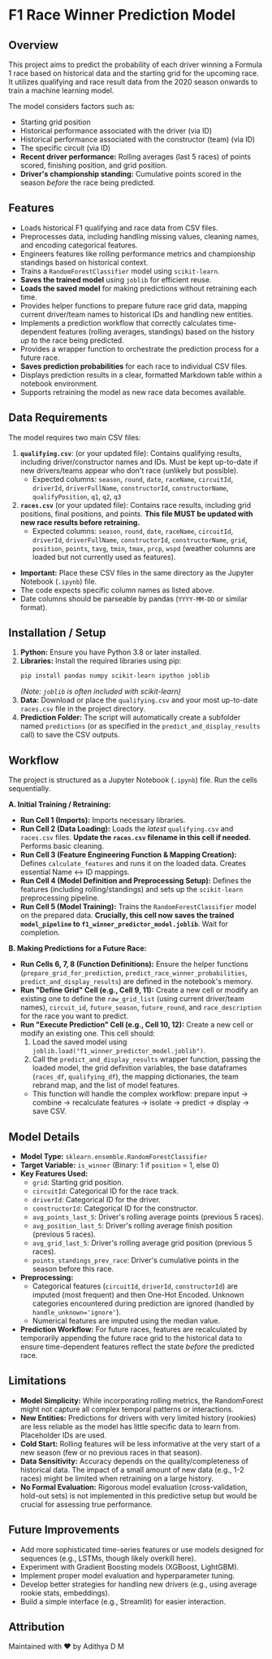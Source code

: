 # F1 Race Winner Prediction Model

## Overview

This project aims to predict the probability of each driver winning a Formula 1 race based on historical data and the starting grid for the upcoming race. It utilizes qualifying and race result data from the 2020 season onwards to train a machine learning model.

The model considers factors such as:
*   Starting grid position
*   Historical performance associated with the driver (via ID)
*   Historical performance associated with the constructor (team) (via ID)
*   The specific circuit (via ID)
*   **Recent driver performance:** Rolling averages (last 5 races) of points scored, finishing position, and grid position.
*   **Driver's championship standing:** Cumulative points scored in the season *before* the race being predicted.

## Features

*   Loads historical F1 qualifying and race data from CSV files.
*   Preprocesses data, including handling missing values, cleaning names, and encoding categorical features.
*   Engineers features like rolling performance metrics and championship standings based on historical context.
*   Trains a `RandomForestClassifier` model using `scikit-learn`.
*   **Saves the trained model** using `joblib` for efficient reuse.
*   **Loads the saved model** for making predictions without retraining each time.
*   Provides helper functions to prepare future race grid data, mapping current driver/team names to historical IDs and handling new entities.
*   Implements a prediction workflow that correctly calculates time-dependent features (rolling averages, standings) based on the history *up to* the race being predicted.
*   Provides a wrapper function to orchestrate the prediction process for a future race.
*   **Saves prediction probabilities** for each race to individual CSV files.
*   Displays prediction results in a clear, formatted Markdown table within a notebook environment.
*   Supports retraining the model as new race data becomes available.

## Data Requirements

The model requires two main CSV files:

1.  **`qualifying.csv`**: (or your updated file): Contains qualifying results, including driver/constructor names and IDs. Must be kept up-to-date if new drivers/teams appear who don't race (unlikely but possible).
    *   Expected columns: `season`, `round`, `date`, `raceName`, `circuitId`, `driverId`, `driverFullName`, `constructorId`, `constructorName`, `qualifyPosition`, `q1`, `q2`, `q3`
2.  **`races.csv`** (or your updated file): Contains race results, including grid positions, final positions, and points. **This file MUST be updated with new race results before retraining.**
    *   Expected columns: `season`, `round`, `date`, `raceName`, `circuitId`, `driverId`, `driverFullName`, `constructorId`, `constructorName`, `grid`, `position`, `points`, `tavg`, `tmin`, `tmax`, `prcp`, `wspd` (weather columns are loaded but not currently used as features).

*   **Important:** Place these CSV files in the same directory as the Jupyter Notebook (`.ipynb`) file.
*   The code expects specific column names as listed above.
*   Date columns should be parseable by pandas (`YYYY-MM-DD` or similar format).

## Installation / Setup

1.  **Python:** Ensure you have Python 3.8 or later installed.
2.  **Libraries:** Install the required libraries using pip:
    ```bash
    pip install pandas numpy scikit-learn ipython joblib
    ```
    *(Note: `joblib` is often included with scikit-learn)*
3.  **Data:** Download or place the `qualifying.csv` and your most up-to-date `races.csv` file in the project directory.
4.  **Prediction Folder:** The script will automatically create a subfolder named `predictions` (or as specified in the `predict_and_display_results` call) to save the CSV outputs.

## Workflow

The project is structured as a Jupyter Notebook (`.ipynb`) file. Run the cells sequentially.

**A. Initial Training / Retraining:**

*   **Run Cell 1 (Imports):** Imports necessary libraries.
*   **Run Cell 2 (Data Loading):** Loads the *latest* `qualifying.csv` and `races.csv` files. **Update the `races.csv` filename in this cell if needed.** Performs basic cleaning.
*   **Run Cell 3 (Feature Engineering Function & Mapping Creation):** Defines `calculate_features` and runs it on the loaded data. Creates essential Name <-> ID mappings.
*   **Run Cell 4 (Model Definition and Preprocessing Setup):** Defines the features (including rolling/standings) and sets up the `scikit-learn` preprocessing pipeline.
*   **Run Cell 5 (Model Training):** Trains the `RandomForestClassifier` model on the prepared data. **Crucially, this cell now saves the trained `model_pipeline` to `f1_winner_predictor_model.joblib`**. Wait for completion.

**B. Making Predictions for a Future Race:**

*   **Run Cells 6, 7, 8 (Function Definitions):** Ensure the helper functions (`prepare_grid_for_prediction`, `predict_race_winner_probabilities`, `predict_and_display_results`) are defined in the notebook's memory.
*   **Run "Define Grid" Cell (e.g., Cell 9, 11):** Create a new cell or modify an existing one to define the `raw_grid_list` (using current driver/team names), `circuit_id`, `future_season`, `future_round`, and `race_description` for the race you want to predict.
*   **Run "Execute Prediction" Cell (e.g., Cell 10, 12):** Create a new cell or modify an existing one. This cell should:
    1.  Load the saved model using `joblib.load("f1_winner_predictor_model.joblib")`.
    2.  Call the `predict_and_display_results` wrapper function, passing the loaded model, the grid definition variables, the base dataframes (`races_df`, `qualifying_df`), the mapping dictionaries, the team rebrand map, and the list of model features.
    *   This function will handle the complex workflow: prepare input -> combine -> recalculate features -> isolate -> predict -> display -> save CSV.

## Model Details

*   **Model Type:** `sklearn.ensemble.RandomForestClassifier`
*   **Target Variable:** `is_winner` (Binary: 1 if `position` = 1, else 0)
*   **Key Features Used:**
    *   `grid`: Starting grid position.
    *   `circuitId`: Categorical ID for the race track.
    *   `driverId`: Categorical ID for the driver.
    *   `constructorId`: Categorical ID for the constructor.
    *   `avg_points_last_5`: Driver's rolling average points (previous 5 races).
    *   `avg_position_last_5`: Driver's rolling average finish position (previous 5 races).
    *   `avg_grid_last_5`: Driver's rolling average grid position (previous 5 races).
    *   `points_standings_prev_race`: Driver's cumulative points in the season before this race.
*   **Preprocessing:**
    *   Categorical features (`circuitId`, `driverId`, `constructorId`) are imputed (most frequent) and then One-Hot Encoded. Unknown categories encountered during prediction are ignored (handled by `handle_unknown='ignore'`).
    *   Numerical features are imputed using the median value.
*   **Prediction Workflow:** For future races, features are recalculated by temporarily appending the future race grid to the historical data to ensure time-dependent features reflect the state *before* the predicted race.

## Limitations

*   **Model Simplicity:** While incorporating rolling metrics, the RandomForest might not capture all complex temporal patterns or interactions.
*   **New Entities:** Predictions for drivers with very limited history (rookies) are less reliable as the model has little specific data to learn from. Placeholder IDs are used.
*   **Cold Start:** Rolling features will be less informative at the very start of a new season (few or no previous races in that season).
*   **Data Sensitivity:** Accuracy depends on the quality/completeness of historical data. The impact of a small amount of new data (e.g., 1-2 races) might be limited when retraining on a large history.
*   **No Formal Evaluation:** Rigorous model evaluation (cross-validation, hold-out sets) is not implemented in this predictive setup but would be crucial for assessing true performance.

## Future Improvements

*   Add more sophisticated time-series features or use models designed for sequences (e.g., LSTMs, though likely overkill here).
*   Experiment with Gradient Boosting models (XGBoost, LightGBM).
*   Implement proper model evaluation and hyperparameter tuning.
*   Develop better strategies for handling new drivers (e.g., using average rookie stats, embeddings).
*   Build a simple interface (e.g., Streamlit) for easier interaction.

## Attribution

Maintained with ❤️ by Adithya D M